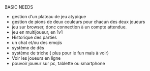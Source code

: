 BASIC NEEDS

- gestion d'un plateau de jeu atypique
- gestion de pions de deux couleurs pour chacun des deux joueurs
- jeu sur browser, donc connection à un compte attendue.
- jeu en multijoueur, en 1v1
- Historique des parties
- un chat et/ou des emojis
- système de dés
- système de triche ( plus pour le fun mais à voir)
- Voir les joueurs en ligne
- pouvoir joueur sur pc, tablette ou smartphone
